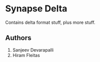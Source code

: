 # Synapse Delta

Contains delta format stuff, plus more stuff.

## Authors

1. Sanjeev Devarapalli
2. Hiram Fleitas
